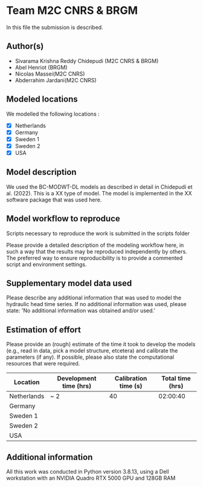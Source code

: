 # Team M2C CNRS & BRGM

In this file the submission is described. 

## Author(s)

- Sivarama Krishna Reddy Chidepudi (M2C CNRS & BRGM)
- Abel Henriot (BRGM)
- Nicolas Massei(M2C CNRS)
- Abderrahim Jardani(M2C CNRS) 

## Modeled locations

We modelled the following locations :

- [x] Netherlands
- [X] Germany
- [X] Sweden 1
- [X] Sweden 2
- [X] USA

## Model description

We used the BC-MODWT-DL models  as described in detail in Chidepudi et al. (2022). This is a XX type of model. The model is 
implemented in the XX software package that was used here.

## Model workflow to reproduce
Scripts necessary to reproduce the work is submitted in the scripts folder

Please provide a detailed description of the modeling workflow here, in such a way that the results may be 
reproduced independently by others. The preferred way to ensure reproducibility is to provide a commented script and 
environment settings.

## Supplementary model data used

Please describe any additional information that was used to model the hydraulic head time series. If no additional 
information was used, please state: 'No additional information was obtained and/or used.'

## Estimation of effort

Please provide an (rough) estimate of the time it took to develop the models (e.g., read in data, pick a model 
structure, etcetera) and calibrate the parameters (if any). If possible, please also state the computational resources that 
were required.

| Location    | Development time (hrs) | Calibration time (s) | Total time (hrs) | 
|-------------|------------------------|----------------------|------------------|
| Netherlands | ~ 2                    | 40                   | 02:00:40         |
| Germany     |                        |                      |                  |
| Sweden 1    |                        |                      |                  |
| Sweden 2    |                        |                      |                  |
| USA         |                        |                      |                  |

## Additional information
All this work was conducted in Python version 3.8.13, using a
Dell workstation with an NVIDIA Quadro RTX 5000 GPU and 128GB RAM


